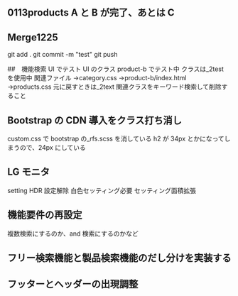 ## 0113products A と B が完了、あとは C

## Merge1225

git add .
git commit -m "test"
git push

##　機能検索 UI でテスト UI のクラス
product-b でテスト中
クラスは\_2test を使用中
関連ファイル
→category.css
→product-b/index.html
→products.css
元に戻すときは\_2text 関連クラスをキーワード検索して削除すること

## Bootstrap の CDN 導入をクラス打ち消し

custom.css で bootstrap の\_rfs.scss を消している
h2 が 34px とかになってしまうので、24px にしている

## LG モニタ

setting HDR 設定解除
白色セッティング必要
セッティング面積拡張

## 機能要件の再設定

複数検索にするのか、and 検索にするのかなど

## フリー検索機能と製品検索機能のだし分けを実装する

## フッターとヘッダーの出現調整


